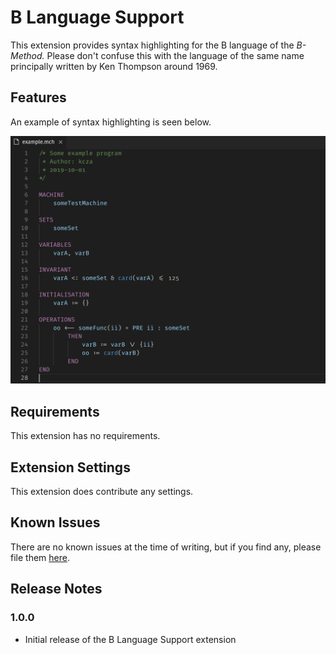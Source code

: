 # B Language Support

This extension provides syntax highlighting for the B language of the _B-Method._
Please don't confuse this with the language of the same name principally written by Ken Thompson around 1969.

## Features

An example of syntax highlighting is seen below.

![Syntax highlighting](https://raw.githubusercontent.com/TheSignPainter98/b-language-support/master/images/syntax-highlighting.png)

## Requirements

This extension has no requirements.

## Extension Settings

This extension does contribute any settings.

## Known Issues

There are no known issues at the time of writing, but if you find any, please file them [here](https://github.com/TheSignPainter98/b-language-support/issues).

## Release Notes

### 1.0.0

- Initial release of the B Language Support extension
